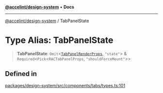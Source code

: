 [**@accelint/design-system**](../README.md) • **Docs**

***

[@accelint/design-system](../README.md) / TabPanelState

# Type Alias: TabPanelState

> **TabPanelState**: `Omit`\<[`TabPanelRenderProps`](TabPanelRenderProps.md), `"state"`\> & `Required`\<`Pick`\<`RACTabPanelProps`, `"shouldForceMount"`\>\>

## Defined in

[packages/design-system/src/components/tabs/types.ts:101](https://github.com/gohypergiant/standard-toolkit/blob/258694cea8ed8bbd956b3cf5da47c2c9debcf127/packages/design-system/src/components/tabs/types.ts#L101)
